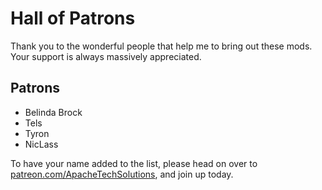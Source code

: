 # Hall of Patrons

Thank you to the wonderful people that help me to bring out these mods. Your support is always massively appreciated.

## Patrons

 - Belinda Brock
 - Tels
 - Tyron
 - NicLass

 To have your name added to the list, please head on over to [patreon.com/ApacheTechSolutions](https://www.patreon.com/ApacheTechSolutions?fan_landing=true), and join up today.